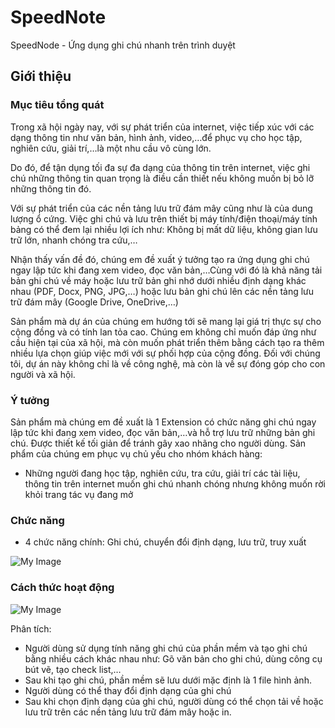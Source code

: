 # SpeedNote
SpeedNode - Ứng dụng ghi chú nhanh trên trình duyệt
## Giới thiệu
### Mục tiêu tổng quát

  Trong xã hội ngày nay, với sự phát triển của internet, việc tiếp xúc với các dạng thông tin như văn bản, hình ảnh, video,…để phục vụ cho học tập, nghiên cứu, giải trí,…là một nhu cầu vô cùng lớn.
  
  Do đó, để tận dụng tối đa sự đa dạng của thông tin trên internet, việc ghi chú những thông tin quan trọng là điều cần thiết nếu không muốn bị bỏ lỡ những thông tin đó.

  Với sự phát triển của các nền tảng lưu trữ đám mây cũng như là của dung lượng ổ cứng. Việc ghi chú và lưu trên thiết bị máy tính/điện thoại/máy tính bảng có thể đem lại nhiều lợi ích như: Không bị mất dữ liệu, không gian lưu trữ lớn, nhanh chóng tra cứu,…

  Nhận thấy vấn đề đó, chúng em đề xuất ý tưởng tạo ra ứng dụng ghi chú ngay lập tức khi đang xem video, đọc văn bản,…Cùng với đó là khả năng tải bản ghi chú về máy hoặc lưu trữ bản ghi nhớ dưới nhiều định dạng khác nhau (PDF, Docx, PNG, JPG,…) hoặc lưu bản ghi chú lên các nền tảng lưu trữ đám mây (Google Drive, OneDrive,…)

  Sản phẩm mà dự án của chúng em hướng tới sẽ mang lại giá trị thực sự cho cộng đồng và có tính lan tỏa cao. Chúng em không chỉ muốn đáp ứng như cầu hiện tại của xã hội, mà còn muốn phát triển thêm bằng cách tạo ra thêm nhiều lựa chọn giúp việc mới với sự phối hợp của cộng đồng. Đối với chúng tôi, dự án này không chỉ là về công nghệ, mà còn là về sự đóng góp cho con người và xã hội.

### Ý tưởng
Sản phẩm mà chúng em đề xuất là 1 Extension có chức năng ghi chú ngay lập tức khi đang xem video, đọc văn bản,…và hỗ trợ lưu trữ những bản ghi chú. Được thiết kế tối giản để tránh gây xao nhãng cho người dùng.
Sản phẩm của chúng em phục vụ chủ yếu cho nhóm khách hàng:
- Những người đang học tập, nghiên cứu, tra cứu, giải trí các tài liệu, thông tin trên internet muốn ghi chú nhanh chóng nhưng không muốn rời khỏi trang tác vụ đang mở

### Chức năng
- 4 chức năng chính: Ghi chú, chuyển đổi định dạng, lưu trữ, truy xuất

![My Image](https://drive.google.com/uc?export=view&id=10P3ROj5pfovOATE32KteIf4L1CbBNYEH)

### Cách thức hoạt động

![My Image](https://drive.google.com/uc?export=view&id=1Pw5gx04w0YkL_f1C98gzam1aBFqK36qv)

Phân tích:
-	Người dùng sử dụng tính năng ghi chú của phần mềm và tạo ghi chú bằng nhiều cách khác nhau như: Gõ văn bản cho ghi chú, dùng công cụ bút vẽ, tạo check list,…
-	Sau khi tạo ghi chú, phần mềm sẽ lưu dưới mặc định là 1 file hình ảnh.
-	Người dùng có thể thay đổi định dạng của ghi chú
-	Sau khi chọn định dạng của ghi chú, người dùng có thể chọn tải về hoặc lưu trữ trên các nền tảng lưu trữ đám mây hoặc in.
